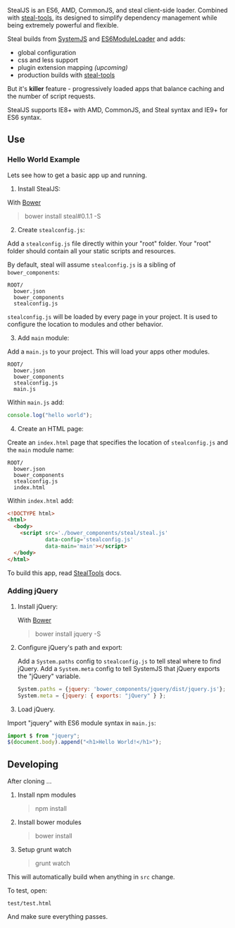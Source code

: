 StealJS is an ES6, AMD, CommonJS, and steal client-side loader. Combined with 
[steal-tools](https://github.com/bitovi/steal-tools/tree/systemjs), its designed
to simplify dependency management while being extremely powerful and flexible.

Steal builds from [SystemJS](https://github.com/systemjs/systemjs) and 
[ES6ModuleLoader](https://github.com/ModuleLoader/es6-module-loader) and adds:

 - global configuration
 - css and less support
 - plugin extension mapping _(upcoming)_
 - production builds with [steal-tools](https://github.com/bitovi/steal-tools/tree/systemjs)

But it's __killer__ feature - progressively loaded apps that balance caching and the 
number of script requests.

StealJS supports IE8+ with AMD, CommonJS, and Steal syntax and IE9+ for ES6 syntax.

## Use

### Hello World Example

Lets see how to get a basic app up and running.

1. Install StealJS:
  
  With [Bower](http://bower.io/)

  > bower install steal#0.1.1 -S

2. Create `stealconfig.js`:

Add a `stealconfig.js` file directly within your "root" folder. Your
"root" folder should contain all your static scripts and resources.

By default, steal will assume `stealconfig.js` is a sibling of `bower_components`:

    ROOT/
      bower.json
      bower_components
      stealconfig.js
    
`stealconfig.js` will be loaded by every page in your project.  It is used to configure
the location to modules and other behavior.    
    
3. Add `main` module:

Add a `main.js` to your project. This will load your apps other modules.

    ROOT/
      bower.json
      bower_components
      stealconfig.js
      main.js
      
Within `main.js` add:

```js
console.log("hello world");
```
 
4. Create an HTML page:

Create an `index.html` page that specifies the location of `stealconfig.js` and
the `main` module name:

    ROOT/
      bower.json
      bower_components
      stealconfig.js
      index.html

Within `index.html` add:

```html
<!DOCTYPE html>
<html>
  <body>
    <script src='./bower_components/steal/steal.js'
            data-config='stealconfig.js'
            data-main='main'></script>
  </body>
</html>
```

To build this app, read [StealTools](https://github.com/bitovi/steal-tools/tree/systemjs) docs.


### Adding jQuery

1. Install jQuery:
   
   With [Bower](http://bower.io/)
   
   > bower install jquery -S

2. Configure jQuery's path and export:

   Add a `System.paths` config to `stealconfig.js` to tell steal where to find
   jQuery. Add a `System.meta` config to tell SystemJS that jQuery exports the "jQuery"
   variable.
   
   ```js
   System.paths = {jquery: 'bower_components/jquery/dist/jquery.js'};
   System.meta = {jquery: { exports: "jQuery" } };
   ```

3. Load jQuery.

Import "jquery" with ES6 module syntax in `main.js`:

```js
import $ from "jquery";
$(document.body).append("<h1>Hello World!</h1>");
```


## Developing

After cloning ...

1.  Install npm modules

    > npm install
 
2. Install bower modules

    > bower install
    
3. Setup grunt watch

    > grunt watch
    
This will automatically build when anything in `src` change.  

To test, open:

    test/test.html
    
And make sure everything passes.
